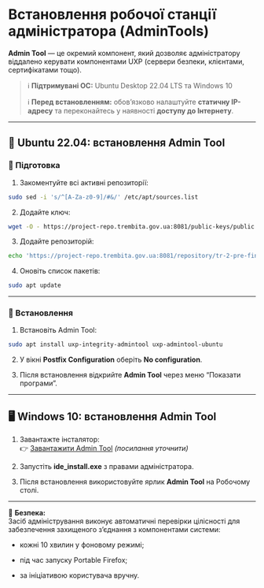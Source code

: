 # Встановлення робочої станції адміністратора (AdminTools)

**Admin Tool** — це окремий компонент, який дозволяє адміністратору віддалено керувати компонентами UXP (сервери безпеки, клієнтами, сертифікатами тощо).

> ℹ️ **Підтримувані ОС:** Ubuntu Desktop 22.04 LTS та Windows 10
> 
> ℹ️ **Перед встановленням:** обов’язково налаштуйте **статичну IP-адресу** та переконайтесь у наявності **доступу до Інтернету**.

---

## 🐧 Ubuntu 22.04: встановлення Admin Tool

### 🔹 Підготовка

1. Закоментуйте всі активні репозиторії:
```bash
sudo sed -i 's/^[A-Za-z0-9]/#&/' /etc/apt/sources.list
```

2. Додайте ключ:
```bash
wget -O - https://project-repo.trembita.gov.ua:8081/public-keys/public.key.txt | sudo apt-key add -
```

3. Додайте репозиторій:
```bash
echo 'https://project-repo.trembita.gov.ua:8081/repository/tr-2-pre-final/ jammy main' | sudo tee -a /etc/apt/sources.list
```

4. Оновіть список пакетів:
```bash
sudo apt update
```

---

### 🔹 Встановлення

1. Встановіть Admin Tool:
```bash
sudo apt install uxp-integrity-admintool uxp-admintool-ubuntu
```

2. У вікні **Postfix Configuration** оберіть **No configuration**.

3. Після встановлення відкрийте **Admin Tool** через меню “Показати програми”.


---

## 🖥️ Windows 10: встановлення Admin Tool

1. Завантажте інсталятор:  
👉 [Завантажити Admin Tool](https://portal.trembita.gov.ua/...) *(посилання уточнити)*

2. Запустіть **ide_install.exe** з правами адміністратора.

3. Після встановлення використовуйте ярлик **Admin Tool** на Робочому столі.

---

🔐 **Безпека:**  
Засіб адміністрування виконує автоматичні перевірки цілісності для забезпечення захищеного з’єднання з компонентами системи:

- кожні 10 хвилин у фоновому режимі;

- під час запуску Portable Firefox;

- за ініціативою користувача вручну.
